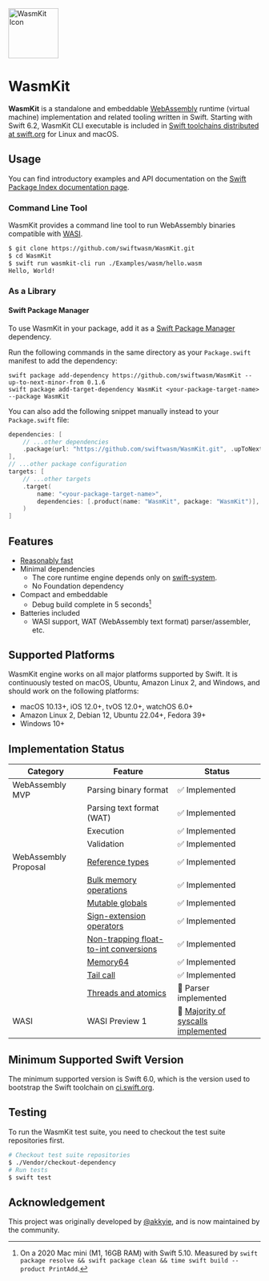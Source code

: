 <img alt="WasmKit Icon" src="https://raw.github.com/wiki/akkyie/wakit/images/wakit_icon.png" width="100px">

# WasmKit

**WasmKit** is a standalone and embeddable [WebAssembly](https://webassembly.org) runtime (virtual machine) implementation and related tooling written in Swift. Starting with Swift 6.2, WasmKit CLI executable is included in [Swift toolchains distributed at swift.org](https://swift.org/install) for Linux and macOS. 

## Usage

You can find introductory examples and API documentation on the [Swift Package Index documentation page](https://swiftpackageindex.com/swiftwasm/WasmKit/main/documentation/wasmkit).

### Command Line Tool

WasmKit provides a command line tool to run WebAssembly binaries compatible with [WASI](https://wasi.dev).

```sh
$ git clone https://github.com/swiftwasm/WasmKit.git
$ cd WasmKit
$ swift run wasmkit-cli run ./Examples/wasm/hello.wasm
Hello, World!
```

### As a Library

#### Swift Package Manager

To use WasmKit in your package, add it as a [Swift Package Manager](https://www.swift.org/documentation/package-manager/) dependency.

Run the following commands in the same directory as your `Package.swift` manifest to add the dependency:

```
swift package add-dependency https://github.com/swiftwasm/WasmKit --up-to-next-minor-from 0.1.6
swift package add-target-dependency WasmKit <your-package-target-name> --package WasmKit
```

You can also add the following snippet manually instead to your `Package.swift` file:

```swift
dependencies: [
    // ...other dependencies
    .package(url: "https://github.com/swiftwasm/WasmKit.git", .upToNextMinor(from: "0.1.6")),
],
// ...other package configuration
targets: [
    // ...other targets
    .target(
        name: "<your-package-target-name>",
        dependencies: [.product(name: "WasmKit", package: "WasmKit")],
    )
]
```

## Features

- [Reasonably fast](./Documentation/RegisterMachine.md#performance-evaluation)
- Minimal dependencies
    - The core runtime engine depends only on [swift-system](https://github.com/apple/swift-system).
    - No Foundation dependency
- Compact and embeddable
    - Debug build complete in 5 seconds[^1]
- Batteries included
    - WASI support, WAT (WebAssembly text format) parser/assembler, etc.


## Supported Platforms

WasmKit engine works on all major platforms supported by Swift. It is continuously tested on macOS, Ubuntu, Amazon Linux 2, and Windows,
and should work on the following platforms:

- macOS 10.13+, iOS 12.0+, tvOS 12.0+, watchOS 6.0+
- Amazon Linux 2, Debian 12, Ubuntu 22.04+, Fedora 39+
- Windows 10+

## Implementation Status

| Category | Feature | Status |
|----------|---------|--------|
| WebAssembly MVP | Parsing binary format | ✅ Implemented |
|                 | Parsing text format (WAT) | ✅ Implemented |
|                 | Execution | ✅ Implemented |
|                 | Validation | ✅ Implemented  |
| WebAssembly Proposal | [Reference types](https://github.com/WebAssembly/reference-types/blob/master/proposals/reference-types/Overview.md) | ✅ Implemented |
|                      | [Bulk memory operations](https://github.com/WebAssembly/bulk-memory-operations/blob/master/proposals/bulk-memory-operations/Overview.md) | ✅ Implemented |
|                      | [Mutable globals](https://github.com/WebAssembly/mutable-global/blob/master/proposals/mutable-global/Overview.md) | ✅ Implemented |
|                      | [Sign-extension operators](https://github.com/WebAssembly/spec/blob/master/proposals/sign-extension-ops/Overview.md) | ✅ Implemented |
|                      | [Non-trapping float-to-int conversions](https://github.com/WebAssembly/nontrapping-float-to-int-conversions/blob/main/proposals/nontrapping-float-to-int-conversion/Overview.md) | ✅ Implemented |
|                      | [Memory64](https://github.com/WebAssembly/memory64/blob/main/proposals/memory64/Overview.md) | ✅ Implemented |
|                      | [Tail call](https://github.com/WebAssembly/tail-call/blob/master/proposals/tail-call/Overview.md) | ✅ Implemented |
|                      | [Threads and atomics](https://github.com/WebAssembly/threads/blob/master/proposals/threads/Overview.md) | 🚧 Parser implemented |
| WASI | WASI Preview 1 | 🚧 [Majority of syscalls implemented](https://github.com/swiftwasm/WasmKit/blob/d9b56a7b3f979a72682c0d37f6cc71b3493dae65/Tests/WASITests/IntegrationTests.swift#L31) |


## Minimum Supported Swift Version

The minimum supported version is Swift 6.0, which is the version used to bootstrap the Swift toolchain on [ci.swift.org](https://ci.swift.org/).

## Testing

To run the WasmKit test suite, you need to checkout the test suite repositories first.

```sh
# Checkout test suite repositories
$ ./Vendor/checkout-dependency
# Run tests
$ swift test
```

## Acknowledgement

This project was originally developed by [@akkyie](https://github.com/akkyie), and is now maintained by the community.

[^1]: On a 2020 Mac mini (M1, 16GB RAM) with Swift 5.10. Measured by `swift package resolve && swift package clean && time swift build --product PrintAdd`.
